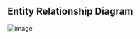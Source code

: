 ## Entity Relationship Diagram

![image](https://github.com/deva-246/Solving-Business-Queries-using-PostgreSQL-on-DVD-Rental-Database/assets/75877347/25c716cc-e083-4cc8-87b7-a25941618f32)

